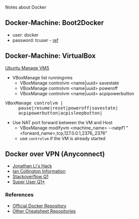 Notes about Docker 

## Docker-Machine: Boot2Docker

* user: docker
* password: tcuser - [ref](https://github.com/boot2docker/boot2docker)

## Docker-Machine: VirtualBox

[Ubuntu Manage VMS](http://askubuntu.com/questions/457329/shutting-down-all-virtualbox-vagrant-vms-in-one-easy-to-use-bash-command-that)

* VBoxManage list runningvms
    * VBoxManage controlvm <name|uuid> savestate
    * VBoxManage controlvm <name|uuid> poweroff
    * VBoxManage controlvm <name|uuid> acpipowerbutton

<pre>
VBoxManage controlvm <uuid>|<name>
     pause|resume|reset|poweroff|savestate|
     acpipowerbutton|acpisleepbutton|
</pre>

* Use NAT port forward between the VM and Host
     * VBoxManage modifyvm <machine_name> --natpf1 "<forward_name>,tcp,127.0.0.1,2376,,2376"
     * use `controlvm` if the VM is already started

## Docker over VPN (Anyconnect)

* [Jonathan Li's Hack](https://github.com/onejli/docker-vpn-helper)
* [Ian Collington Information](https://www.iancollington.com/docker-and-cisco-anyconnect-vpn/)
* [Stackoverflow Q1](http://stackoverflow.com/questions/32174560/port-forwarding-in-docker-machine)
* [Super User Q1*](http://superuser.com/questions/878341/nginx-docker-container-port-forwarding-not-working-on-os-x)

### References

* [Official Docker Repository](https://github.com/docker/docker)
* [Other Cheatsheet Repositories](https://github.com/search?utf8=%E2%9C%93&q=docker+cheatsheet&type=Repositories&ref=searchresults)
